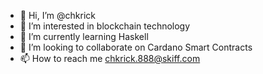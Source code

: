 - 👋 Hi, I’m @chkrick
- 👀 I’m interested in blockchain technology
- 🌱 I’m currently learning Haskell
- 💞️ I’m looking to collaborate on Cardano Smart Contracts
- 📫 How to reach me chkrick.888@skiff.com

<!---
chkrick/chkrick is a ✨ special ✨ repository because its `README.md` (this file) appears on your GitHub profile.
You can click the Preview link to take a look at your changes.
--->
